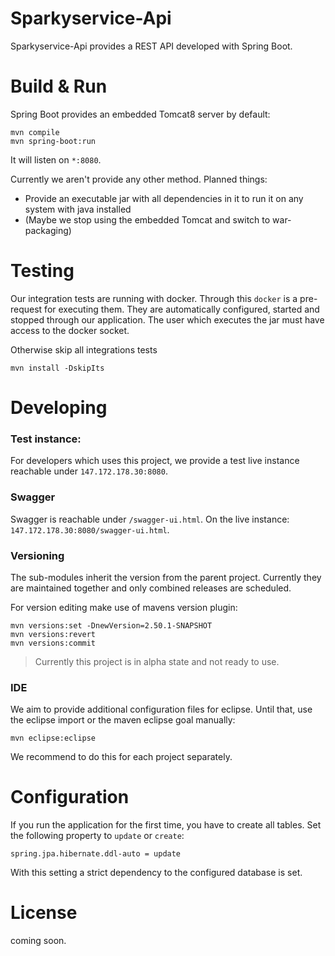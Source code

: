 # Sparkyservice-Api

Sparkyservice-Api provides a REST API developed with Spring Boot. 

# Build & Run
Spring Boot provides an embedded Tomcat8 server by default: 

    mvn compile
    mvn spring-boot:run

It will listen on `*:8080`. 

Currently we aren't provide any other method. Planned things:

- Provide an executable jar with all dependencies in it to run it on any system with java installed
- (Maybe we stop using the embedded Tomcat and switch to war-packaging)

# Testing
Our integration tests are running with docker. Through this `docker` is a pre-request for executing them. They are 
automatically configured, started and stopped through our application. The user which executes the jar must have access
to the docker socket. 

Otherwise skip all integrations tests

	mvn install -DskipIts
	
# Developing

### Test instance:
For developers which uses this project, we provide a test live instance reachable under `147.172.178.30:8080`. 

### Swagger
Swagger is reachable under `/swagger-ui.html`. On the live instance: `147.172.178.30:8080/swagger-ui.html`.

### Versioning
The sub-modules inherit the version from the parent project. Currently they are maintained together and only combined releases are scheduled.

For version editing make use of mavens version plugin:


	mvn versions:set -DnewVersion=2.50.1-SNAPSHOT
	mvn versions:revert
	mvn versions:commit


> Currently this project is in alpha state and not ready to use. 

### IDE
We aim to provide additional configuration files for eclipse. Until that, use the eclipse import or the maven eclipse goal manually:

    mvn eclipse:eclipse
    
We recommend to do this for each project separately.

# Configuration
If you run the application for the first time, you have to create all tables. Set the following property to `update` or `create`:

	spring.jpa.hibernate.ddl-auto = update
	
With this setting a strict dependency to the configured database is set. 

# License
coming soon.
